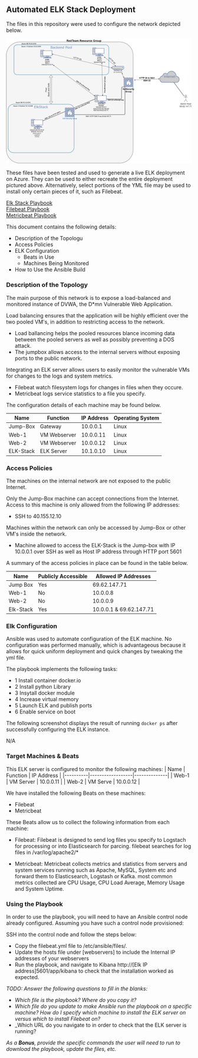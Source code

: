 ## Automated ELK Stack Deployment

The files in this repository were used to configure the network depicted below.

![Diagrams/RedTeam.drawio.png](Diagrams/RedTeam.drawio.png)

These files have been tested and used to generate a live ELK deployment on Azure. They can be used to either recreate the entire deployment pictured above. Alternatively, select portions of the YML file may be used to install only certain pieces of it, such as Filebeat.

[Elk Stack Playbook](Ansible/Elk-Install.yml)  
[Filebeat Playbook](Ansible/filebeat.yml)  
[Metricbeat Playbook](Ansible/metricbeat-install.yml) 

This document contains the following details:
- Description of the Topologu
- Access Policies
- ELK Configuration
  - Beats in Use
  - Machines Being Monitored
- How to Use the Ansible Build


### Description of the Topology

The main purpose of this network is to expose a load-balanced and monitored instance of DVWA, the D*mn Vulnerable Web Application.

Load balancing ensures that the application will be highly efficient over the two pooled VM's, in addition to restricting access to the network.
- Load ballancing helps the pooled resources blance incoming data between the pooled servers as well as possibly preventing a DOS attack. 
- The jumpbox allows access to the internal servers without exposing ports to the public network. 

Integrating an ELK server allows users to easily monitor the vulnerable VMs for changes to the logs and system metrics.
- Filebeat watch filesystem logs for changes in files when they occure.
- Metricbeat logs service statistics to a file you specify.

The configuration details of each machine may be found below.

| Name     | Function     | IP Address | Operating System |
|----------|--------------|------------|------------------|
| Jump-Box | Gateway      | 10.0.0.1   |  Linux          |
| Web-1    | VM Webserver | 10.0.0.11  |  Linux          |
| Web-2    | VM Webserver | 10.0.0.12  |  Linux          |
| ELK-Stack| ELK Server   | 10.1.0.10  |  Linux          |

### Access Policies

The machines on the internal network are not exposed to the public Internet. 

Only the Jump-Box machine can accept connections from the Internet. Access to this machine is only allowed from the following IP addresses:
- SSH to 40.155.12.10

Machines within the network can only be accessed by Jump-Box or other VM's inside the network.
- Machine allowed to access the ELK-Stack is the Jump-box with IP 10.0.0.1 over SSH as well as Host IP address through HTTP port 5601

A summary of the access policies in place can be found in the table below.

| Name         | Publicly Accessible | Allowed IP Addresses    |
|--------------|---------------------|-------------------------|
| Jump Box     | Yes                 | 69.62.147.71            |
|Web-1         | No                  |  10.0.0.8               |
|Web-2         | No                  |  10.0.0.9               |
|Elk-Stack     | Yes                 | 10.0.0.1 & 69.62.147.71 |



### Elk Configuration

Ansible was used to automate configuration of the ELK machine. No configuration was performed manually, which is advantageous because it allows for quick uniform deployment and quick changes by tweaking the yml file. 

The playbook implements the following tasks:
- 1 Install container docker.io 
- 2 Install python Library
- 3 Insytall docker module 
- 4 Increase virtual memory
- 5 Launch ELK and publish ports
- 6 Enable service on boot

The following screenshot displays the result of running `docker ps` after successfully configuring the ELK instance.

N/A

### Target Machines & Beats
This ELK server is configured to monitor the following machines:
| Name     | Function         | IP Address   |
|----------|------------------|--------------|
| Web-1    | VM Server        | 10.0.0.11     |
| Web-2    | VM Serve         | 10.0.0.12    |

We have installed the following Beats on these machines:
* Filebeat
* Metricbeat

These Beats allow us to collect the following information from each machine:
- Filebeat: Filebeat is designed to send log files you specify to Logstach for processing or into Elasticsearch for parcing. filebeat searches for log files in /var/log/apache2/*

- Metricbeat: Metricbeat collects metrics and statistics from servers and system services running such as Apache, MySQL, System etc and forward them to Elasticsearch, Logstash or Kafka. most common metrics collected are CPU Usage, CPU Load Average, Memory Usage and System Uptime.

### Using the Playbook
In order to use the playbook, you will need to have an Ansible control node already configured. Assuming you have such a control node provisioned: 

SSH into the control node and follow the steps below:
- Copy the filebeat.yml file to /etc/ansible/files/.
- Update the hosts file under [webservers] to include the Internal IP addresses of your webservers 
- Run the playbook, and navigate to Kibana http://[Elk IP address]5601/app/kibana to check that the installation worked as expected.

_TODO: Answer the following questions to fill in the blanks:_
- _Which file is the playbook? Where do you copy it?_
- _Which file do you update to make Ansible run the playbook on a specific machine? How do I specify which machine to install the ELK server on versus which to install Filebeat on?_
- _Which URL do you navigate to in order to check that the ELK server is running?

_As a **Bonus**, provide the specific commands the user will need to run to download the playbook, update the files, etc._